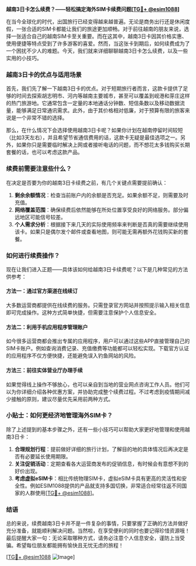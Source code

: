 **越南3日卡怎么续费？——轻松搞定海外SIM卡续费问题[[TG💪+ @esim1088](https://t.me/s/esim1088)]**

在当今全球化的时代，出国旅行已经变得越来越普遍。无论是商务出行还是休闲度假，一张合适的SIM卡都能让我们的旅途更加顺畅。对于前往越南的朋友来说，选择一张适合自己的越南SIM卡至关重要。而在这其中，越南3日卡因其价格实惠、使用便捷等特点受到了许多游客的喜爱。然而，当这张卡到期后，如何续费成为了一个困扰不少人的难题。今天，我们就来详细聊聊越南3日卡怎么续费，以及一些实用的小技巧。

### 越南3日卡的优点与适用场景

首先，我们先了解一下越南3日卡的优点。对于短期旅行者而言，这款卡提供了足够的时间去探索胡志明市、河内等越南主要城市，甚至可以覆盖到岘港和芽庄这样的热门旅游地。它通常包含一定量的本地通话分钟数、短信条数以及移动数据流量，能够满足日常通讯需求。此外，由于其价格相对低廉，对于预算有限的旅客来说是一个非常不错的选择。

那么，在什么情况下会选择使用越南3日卡呢？如果你计划在越南停留时间较短（比如3天左右），并且希望节省通信费用的话，这款卡无疑是最佳选项之一。另外，如果你只是需要临时解决上网或者接听电话的问题，而不想花太多钱购买长期套餐的话，也可以考虑这款产品。

### 续费前需要注意些什么？

在决定是否要为你的越南3日卡续费之前，有几个关键点需要提前确认：

1. **剩余余额情况**：检查当前账户内的余额是否充足。如果余额不足，则需要及时充值。
2. **网络覆盖范围**：确保续费后依然能够在所处位置享受良好的网络服务。部分偏远地区可能信号较差。
3. **个人需求分析**：根据接下来几天的实际使用频率来判断是否真的需要继续使用该卡。如果只是偶尔发个邮件或查看地图，则可能无需再额外花钱购买新的套餐。

### 如何进行续费操作？

现在让我们进入正题——具体该如何给越南3日卡续费呢？以下是几种常见的方法供参考：

#### 方法一：通过官方渠道在线续订
大多数运营商都提供在线续费的服务。只需登录官方网站并按照提示输入相关信息即可完成操作。这种方式简单快捷，但需要注意保护个人信息安全。

#### 方法二：利用手机应用程序管理账户
如今很多运营商都会推出专属的应用程序，用户可以通过这些APP直接管理自己的SIM卡账户。例如查询消费记录、充值缴费等功能都可以轻松实现。下载官方认证的应用程序不仅方便快捷，还能避免误入钓鱼网站的风险。

#### 方法三：前往实体营业厅办理手续
如果觉得线上操作不够放心，也可以亲自到当地的营业网点咨询工作人员。他们可以为你详细介绍各种优惠方案，并协助完成整个续费过程。不过考虑到疫情期间减少接触的原则，建议尽量优先采用前两种方式。

### 小贴士：如何更经济地管理海外SIM卡？

除了上述提到的基本步骤之外，还有一些小技巧可以帮助大家更好地管理和使用越南3日卡：

1. **合理规划行程**：提前做好详细的旅行计划，了解目的地的具体情况后再决定是否有必要延长使用期限。
2. **关注促销活动**：定期查看各大运营商发布的促销信息，有时候会有意想不到的好价出现。
3. **考虑虚拟eSIM卡**：相比传统物理SIM卡，虚拟eSIM卡具有更高的灵活性和安全性。例如ESIM1088提供的产品就支持多国切换，非常适合经常往返不同国家的人群使用[[TG💪+ @esim1088](https://t.me/s/esim1088)]。

### 结语

总的来说，续费越南3日卡并不是一件复杂的事情，只要掌握了正确的方法并做好充分准备，就能顺利解决问题。当然啦，在享受便利的同时也要记得珍惜资源哦！最后提醒大家一句：无论采取哪种方式，请务必注意个人信息安全，谨防上当受骗。希望每位朋友都能拥有愉快且无忧无虑的旅程！

[[TG💪+ @esim1088](https://t.me/s/esim1088) ![Image](https://i.postimg.cc/4NQfJmqS/Snipaste-2025-05-13-00-14-12.png)]